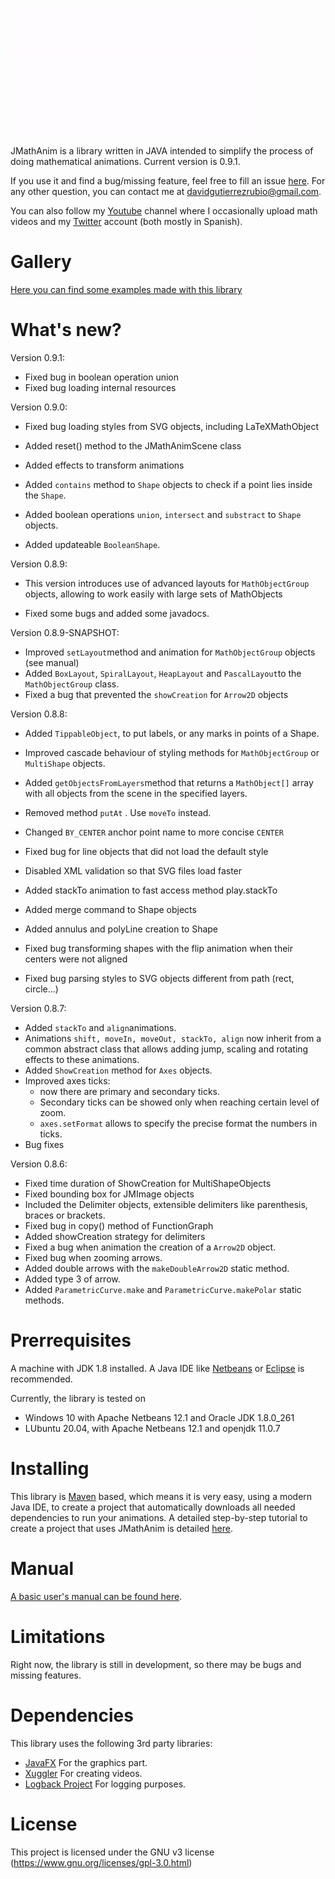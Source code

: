 ![logo](logo.gif)

JMathAnim is a library written in JAVA intended to simplify the process of doing mathematical animations. Current version is 0.9.1. 

If you use it and find a bug/missing feature, feel free to fill an issue [here](https://github.com/davidgutierrezrubio/jmathanim/issues). For any other question, you can contact me at davidgutierrezrubio@gmail.com.

You can also follow my [Youtube](https://www.youtube.com/channel/UCeczwEqSrAwZbPdHADN8rfQ) channel where I occasionally upload math videos and my [Twitter](https://twitter.com/DavidCalculin) account (both mostly in Spanish).

# Gallery
[Here you can find some examples made with this library ](Gallery/Gallery.html)

# What's new?
Version 0.9.1:

* Fixed bug in boolean operation union 
* Fixed bug loading internal resources

Version 0.9.0:

* Fixed bug loading styles from SVG objects, including LaTeXMathObject
* Added reset() method to the JMathAnimScene class

* Added effects to transform animations

* Added `contains` method to `Shape` objects to check if a point lies inside the `Shape`.
* Added  boolean operations `union`, `intersect` and  `substract` to `Shape` objects.
* Added updateable `BooleanShape`.

Version 0.8.9:

* This version introduces use of advanced layouts for `MathObjectGroup` objects, allowing to work easily with large sets of MathObjects

* Fixed some bugs and added some javadocs.

Version 0.8.9-SNAPSHOT:

* Improved `setLayout`method and animation for `MathObjectGroup` objects (see manual)
* Added `BoxLayout`, `SpiralLayout`, `HeapLayout` and `PascalLayout`to the `MathObjectGroup` class.
* Fixed a bug that prevented the `showCreation` for `Arrow2D` objects

Version 0.8.8:

* Added `TippableObject`, to put labels, or any marks in points of a Shape.
* Improved cascade behaviour of styling methods for `MathObjectGroup` or `MultiShape` objects.

* Added `getObjectsFromLayers`method that returns a `MathObject[]` array with all objects from the scene in the specified layers.
* Removed method `putAt` . Use `moveTo` instead.

* Changed `BY_CENTER` anchor point name to more concise `CENTER`
* Fixed bug for line objects that did not load the default style

* Disabled XML validation so that SVG files load faster
* Added stackTo animation to fast access method play.stackTo
* Added merge command to Shape objects
* Added annulus and polyLine creation to Shape

* Fixed bug transforming shapes with the flip animation when their centers were not aligned
* Fixed bug parsing styles to SVG objects different from path (rect, circle...)

Version 0.8.7:

* Added `stackTo` and `align`animations.
* Animations `shift, moveIn, moveOut, stackTo, align` now inherit from a common abstract class that allows adding jump, scaling and rotating effects to these animations.
* Added `ShowCreation` method for `Axes` objects.
* Improved axes ticks: 
  * now there are primary and secondary ticks.
  * Secondary ticks can be showed only when reaching certain level of zoom.
  * `axes.setFormat`  allows to specify the precise format the numbers in ticks.
* Bug fixes

Version 0.8.6:

* Fixed time duration of ShowCreation for MultiShapeObjects
* Fixed bounding box for JMImage objects
* Included the Delimiter objects, extensible delimiters like parenthesis, braces or brackets.
* Fixed bug in copy() method of FunctionGraph
* Added showCreation strategy for delimiters
* Fixed a bug when animation the creation of a `Arrow2D` object.
* Fixed bug when zooming arrows.
* Added double arrows with the `makeDoubleArrow2D` static method.
* Added type 3 of arrow.
* Added `ParametricCurve.make` and `ParametricCurve.makePolar` static methods.

# Prerrequisites
A machine with JDK 1.8 installed. A Java IDE like [Netbeans](https://netbeans.org/) or [Eclipse](https://www.eclipse.org/projects/) is recommended.

Currently, the library is tested on

* Windows 10 with Apache Netbeans 12.1 and Oracle JDK 1.8.0_261
* LUbuntu 20.04, with Apache Netbeans 12.1 and openjdk 11.0.7

# Installing
This library is [Maven](https://maven.apache.org/) based, which means it is very easy, using a modern Java IDE, to create a project that automatically downloads all needed dependencies to run your animations. A detailed step-by-step tutorial to create a project that uses JMathAnim is detailed [here](manual\00_Installing\Installing.html).

# Manual
[A basic user's manual can be found here](manual/index.html).

# Limitations
Right now, the library is still in development, so there may be bugs and missing features.

# Dependencies
This library uses the following 3rd party libraries:
* [JavaFX](https://openjfx.io/) For the graphics part.
* [Xuggler](http://www.xuggle.com/xuggler/) For creating videos.
* [Logback Project](http://logback.qos.ch/) For logging purposes.

# License
This project is licensed under the GNU v3 license (https://www.gnu.org/licenses/gpl-3.0.html)
